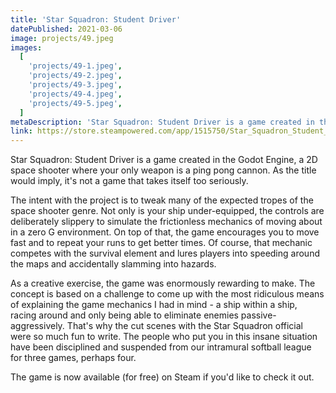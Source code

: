 ```yaml
---
title: 'Star Squadron: Student Driver'
datePublished: 2021-03-06
image: projects/49.jpeg
images:
  [
    'projects/49-1.jpeg',
    'projects/49-2.jpeg',
    'projects/49-3.jpeg',
    'projects/49-4.jpeg',
    'projects/49-5.jpeg',
  ]
metaDescription: 'Star Squadron: Student Driver is a game created in the Godot Engine, a 2D space shooter where your only weapon is a ping pong cannon. GDScript is fantastic.'
link: https://store.steampowered.com/app/1515750/Star_Squadron_Student_Driver/
---
```


Star Squadron: Student Driver is a game created in the Godot Engine, a 2D space shooter where your only weapon is a ping pong cannon. As the title would imply, it's not a game that takes itself too seriously.

The intent with the project is to tweak many of the expected tropes of the space shooter genre. Not only is your ship under-equipped, the controls are deliberately slippery to simulate the frictionless mechanics of moving about in a zero G environment. On top of that, the game encourages you to move fast and to repeat your runs to get better times. Of course, that mechanic competes with the survival element and lures players into speeding around the maps and accidentally slamming into hazards.

As a creative exercise, the game was enormously rewarding to make. The concept is based on a challenge to come up with the most ridiculous means of explaining the game mechanics I had in mind - a ship within a ship, racing around and only being able to eliminate enemies passive-aggressively. That's why the cut scenes with the Star Squadron official were so much fun to write. The people who put you in this insane situation have been disciplined and suspended from our intramural softball league for three games, perhaps four.

The game is now available (for free) on Steam if you'd like to check it out.
